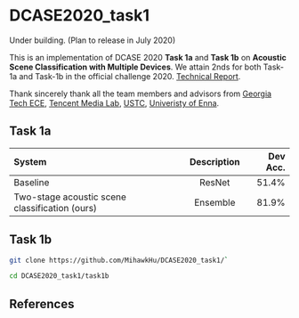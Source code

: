 # DCASE2020_task1


Under building. (Plan to release in July 2020)

This is an implementation of DCASE 2020 **Task 1a** and **Task 1b** on **Acoustic Scene Classification with Multiple Devices**. We attain 2nds for both Task-1a and Task-1b in the official challenge 2020. [Technical Report](http://dcase.community/documents/challenge2020/technical_reports/DCASE2020_Hu_114.pdf).

Thank sincerely thank all the team members and advisors from [Georgia Tech ECE](https://chl.ece.gatech.edu/), [Tencent Media Lab](https://avlab.qq.com/#/index), [USTC](http://staff.ustc.edu.cn/~jundu/), [Univeristy of Enna](https://www.unikore.it/index.php/it/ingegneria-informatica-persone/docenti-del-corso/itemlist/category/1589-siniscalchi).

## Task 1a


| System      | Description | Dev Acc.     |
| :---        |    :----:   |          ---: |
| Baseline      |  ResNet     | 51.4%   |
|   Two-stage acoustic scene classification (ours) | Ensemble        | 81.9%      | 

## Task 1b

```bash
git clone https://github.com/MihawkHu/DCASE2020_task1/`

cd DCASE2020_task1/task1b
```

## References
